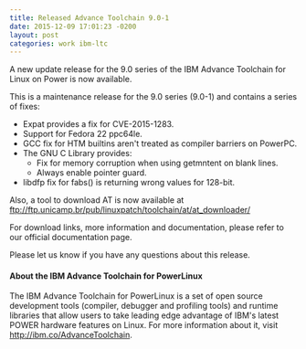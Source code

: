 ```yaml
---
title: Released Advance Toolchain 9.0-1
date: 2015-12-09 17:01:23 -0200
layout: post
categories: work ibm-ltc
---
```

A new update release for the 9.0 series of the IBM Advance Toolchain for Linux on Power is now available.

This is a maintenance release for the 9.0 series (9.0-1) and contains a series of fixes:

- Expat provides a fix for CVE-2015-1283.
- Support for Fedora 22 ppc64le.
- GCC fix for HTM builtins aren't treated as compiler barriers on PowerPC.
- The GNU C Library provides:
  - Fix for memory corruption when using getmntent on blank lines.
  - Always enable pointer guard.
- libdfp fix for fabs() is returning wrong values for 128-bit.

Also, a tool to download AT is now available at  ftp://ftp.unicamp.br/pub/linuxpatch/toolchain/at/at_downloader/

For download links, more information and documentation, please refer to our official documentation page.

Please let us know if you have any questions about this release.

#### About the IBM Advance Toolchain for PowerLinux

The IBM Advance Toolchain for PowerLinux is a set of open source development tools (compiler, debugger and profiling tools) and runtime libraries that allow users to take leading edge advantage of IBM's latest POWER hardware features on Linux.
For more information about it, visit http://ibm.co/AdvanceToolchain.
